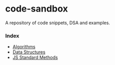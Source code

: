 # code-sandbox

A repository of code snippets, DSA and examples.

### Index

-   [Algorithms](./algorithms/)
-   [Data Structures](./data_structures/)
-   [JS Standard Methods](./js_standard_methods/)
